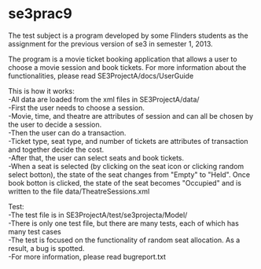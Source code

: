 se3prac9
========
The test subject is a program developed by some Flinders students as the assignment for the previous version of se3 in 
semester 1, 2013.

The program is a movie ticket booking application that allows a user to choose a movie session and book tickets. For more 
information about the functionalities, please read SE3ProjectA/docs/UserGuide

This is how it works:<br>
  -All data are loaded from the xml files in SE3ProjectA/data/<br>
  -First the user needs to choose a session.<br>
  -Movie, time, and theatre are attributes of session and can all be chosen by the user to decide a session.<br>
  -Then the user can do a transaction.<br>
  -Ticket type, seat type, and number of tickets are attributes of transaction and together decide the cost.<br>
  -After that, the user can select seats and book tickets.<br>
  -When a seat is selected (by clicking on the seat icon or clicking random select botton), the state of the seat changes
   from "Empty" to "Held". Once book botton is clicked, the state of the seat becomes "Occupied" and is written to the file 
   data/TheatreSessions.xml

Test:<br>
  -The test file is in SE3ProjectA/test/se3projecta/Model/<br>
  -There is only one test file, but there are many tests, each of which has many test cases<br>
  -The test is focused on the functionality of random seat allocation. As a result, a bug is spotted.<br>
  -For more information, please read bugreport.txt<br>
